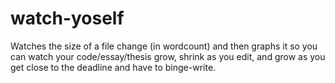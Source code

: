 watch-yoself
============

Watches the size of a file change (in wordcount) and then graphs it so you can watch your code/essay/thesis grow, shrink as you edit, and grow as you get close to the deadline and have to binge-write.
